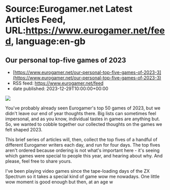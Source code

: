 # Source:Eurogamer.net Latest Articles Feed, URL:https://www.eurogamer.net/feed, language:en-gb

## Our personal top-five games of 2023
 - [https://www.eurogamer.net/our-personal-top-five-games-of-2023-3](https://www.eurogamer.net/our-personal-top-five-games-of-2023-3)
 - RSS feed: https://www.eurogamer.net/feed
 - date published: 2023-12-29T10:00:00+00:00

<img src="https://assetsio.reedpopcdn.com/cocoon_b5uiGGs.jpg?width=1920&amp;height=1920&amp;fit=bounds&amp;quality=80&amp;format=jpg&amp;auto=webp" /> <p>You've probably already seen Eurogamer's top 50 games of 2023, but we didn't leave our end of year thoughts there. Big lists can sometimes feel impersonal, and as you know, individual tastes in games are anything but. So, we wanted to cobble together our collected thoughts on the games we felt shaped 2023.</p><p>This brief series of articles will, then, collect the top fives of a handful of different Eurogamer writers each day, and run for four days. The top fives aren't ordered because ordering is not what's important here - it's seeing which games were special to people this year, and hearing about why. And please, feel free to share yours.</p><p>I've been playing video games since the tape-loading days of the ZX Spectrum so it takes a special kind of game wow me nowadays. One little wow moment is good enough but then, at an age w

